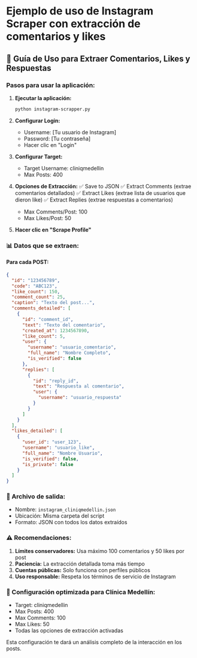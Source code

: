 # Ejemplo de uso de Instagram Scraper con extracción de comentarios y likes

## 🚀 Guía de Uso para Extraer Comentarios, Likes y Respuestas

### Pasos para usar la aplicación:

1. **Ejecutar la aplicación:**
   ```bash
   python instagram-scrapper.py
   ```

2. **Configurar Login:**
   - Username: [Tu usuario de Instagram]
   - Password: [Tu contraseña]
   - Hacer clic en "Login"

3. **Configurar Target:**
   - Target Username: cliniqmedellin
   - Max Posts: 400

4. **Opciones de Extracción:**
   ✅ Save to JSON
   ✅ Extract Comments (extrae comentarios detallados)
   ✅ Extract Likes (extrae lista de usuarios que dieron like)
   ✅ Extract Replies (extrae respuestas a comentarios)
   
   - Max Comments/Post: 100
   - Max Likes/Post: 50

5. **Hacer clic en "Scrape Profile"**

### 📊 Datos que se extraen:

#### Para cada POST:
```json
{
  "id": "123456789",
  "code": "ABC123",
  "like_count": 150,
  "comment_count": 25,
  "caption": "Texto del post...",
  "comments_detailed": [
    {
      "id": "comment_id",
      "text": "Texto del comentario",
      "created_at": 1234567890,
      "like_count": 5,
      "user": {
        "username": "usuario_comentario",
        "full_name": "Nombre Completo",
        "is_verified": false
      },
      "replies": [
        {
          "id": "reply_id",
          "text": "Respuesta al comentario",
          "user": {
            "username": "usuario_respuesta"
          }
        }
      ]
    }
  ],
  "likes_detailed": [
    {
      "user_id": "user_123",
      "username": "usuario_like",
      "full_name": "Nombre Usuario",
      "is_verified": false,
      "is_private": false
    }
  ]
}
```

### 📁 Archivo de salida:
- Nombre: `instagram_cliniqmedellin.json`
- Ubicación: Misma carpeta del script
- Formato: JSON con todos los datos extraídos

### ⚠️ Recomendaciones:
1. **Límites conservadores:** Usa máximo 100 comentarios y 50 likes por post
2. **Paciencia:** La extracción detallada toma más tiempo
3. **Cuentas públicas:** Solo funciona con perfiles públicos
4. **Uso responsable:** Respeta los términos de servicio de Instagram

### 🔧 Configuración optimizada para Clínica Medellín:
- Target: cliniqmedellin
- Max Posts: 400
- Max Comments: 100
- Max Likes: 50
- Todas las opciones de extracción activadas

Esta configuración te dará un análisis completo de la interacción en los posts.
